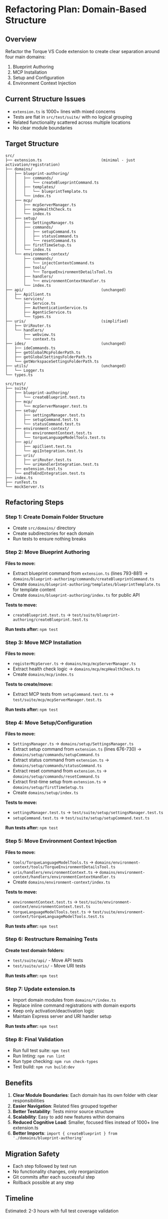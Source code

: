 # Refactoring Plan: Domain-Based Structure

## Overview

Refactor the Torque VS Code extension to create clear separation around four main domains:

1. Blueprint Authoring
2. MCP Installation
3. Setup and Configuration
4. Environment Context Injection

## Current Structure Issues

- `extension.ts` is 1000+ lines with mixed concerns
- Tests are flat in `src/test/suite/` with no logical grouping
- Related functionality scattered across multiple locations
- No clear module boundaries

## Target Structure

```
src/
├── extension.ts                          (minimal - just activation/registration)
├── domains/
│   ├── blueprint-authoring/
│   │   ├── commands/
│   │   │   └── createBlueprintCommand.ts
│   │   ├── templates/
│   │   │   └── blueprintTemplate.ts
│   │   └── index.ts
│   ├── mcp/
│   │   ├── mcpServerManager.ts
│   │   ├── mcpHealthCheck.ts
│   │   └── index.ts
│   ├── setup/
│   │   ├── SettingsManager.ts
│   │   ├── commands/
│   │   │   ├── setupCommand.ts
│   │   │   ├── statusCommand.ts
│   │   │   └── resetCommand.ts
│   │   ├── firstTimeSetup.ts
│   │   └── index.ts
│   └── environment-context/
│       ├── commands/
│       │   └── injectContextCommand.ts
│       ├── tools/
│       │   └── TorqueEnvironmentDetailsTool.ts
│       ├── handlers/
│       │   └── environmentContextHandler.ts
│       └── index.ts
├── api/                                  (unchanged)
│   ├── ApiClient.ts
│   └── services/
│       ├── Service.ts
│       ├── AuthenticationService.ts
│       ├── AgenticService.ts
│       └── types.ts
├── uris/                                 (simplified)
│   ├── UriRouter.ts
│   └── handlers/
│       ├── webview.ts
│       └── context.ts
├── ides/                                 (unchanged)
│   ├── ideCommands.ts
│   ├── getGlobalMcpFolderPath.ts
│   ├── getGlobalSettingsFolderPath.ts
│   └── getWorkspaceSettingsFolderPath.ts
├── utils/                                (unchanged)
│   └── Logger.ts
└── types.ts

src/test/
├── suite/
│   ├── blueprint-authoring/
│   │   └── createBlueprint.test.ts
│   ├── mcp/
│   │   └── mcpServerManager.test.ts
│   ├── setup/
│   │   ├── settingsManager.test.ts
│   │   ├── setupCommand.test.ts
│   │   └── statusCommand.test.ts
│   ├── environment-context/
│   │   ├── environmentContext.test.ts
│   │   └── torqueLanguageModelTools.test.ts
│   ├── api/
│   │   ├── apiClient.test.ts
│   │   └── apiIntegration.test.ts
│   ├── uris/
│   │   ├── uriRouter.test.ts
│   │   └── uriHandlerIntegration.test.ts
│   ├── extension.test.ts
│   └── endToEndIntegration.test.ts
├── index.ts
├── runTest.ts
└── mockServer.ts
```

## Refactoring Steps

### Step 1: Create Domain Folder Structure

- Create `src/domains/` directory
- Create subdirectories for each domain
- Run tests to ensure nothing breaks

### Step 2: Move Blueprint Authoring

**Files to move:**

- Extract blueprint command from `extension.ts` (lines 793-881) → `domains/blueprint-authoring/commands/createBlueprintCommand.ts`
- Create `domains/blueprint-authoring/templates/blueprintTemplate.ts` for template content
- Create `domains/blueprint-authoring/index.ts` for public API

**Tests to move:**

- `createBlueprint.test.ts` → `test/suite/blueprint-authoring/createBlueprint.test.ts`

**Run tests after:** `npm test`

### Step 3: Move MCP Installation

**Files to move:**

- `registerMcpServer.ts` → `domains/mcp/mcpServerManager.ts`
- Extract health check logic → `domains/mcp/mcpHealthCheck.ts`
- Create `domains/mcp/index.ts`

**Tests to create/move:**

- Extract MCP tests from `setupCommand.test.ts` → `test/suite/mcp/mcpServerManager.test.ts`

**Run tests after:** `npm test`

### Step 4: Move Setup/Configuration

**Files to move:**

- `SettingsManager.ts` → `domains/setup/SettingsManager.ts`
- Extract setup command from `extension.ts` (lines 676-730) → `domains/setup/commands/setupCommand.ts`
- Extract status command from `extension.ts` → `domains/setup/commands/statusCommand.ts`
- Extract reset command from `extension.ts` → `domains/setup/commands/resetCommand.ts`
- Extract first-time setup from `extension.ts` → `domains/setup/firstTimeSetup.ts`
- Create `domains/setup/index.ts`

**Tests to move:**

- `settingsManager.test.ts` → `test/suite/setup/settingsManager.test.ts`
- `setupCommand.test.ts` → `test/suite/setup/setupCommand.test.ts`

**Run tests after:** `npm test`

### Step 5: Move Environment Context Injection

**Files to move:**

- `tools/TorqueLanguageModelTools.ts` → `domains/environment-context/tools/TorqueEnvironmentDetailsTool.ts`
- `uris/handlers/environmentContext.ts` → `domains/environment-context/handlers/environmentContextHandler.ts`
- Create `domains/environment-context/index.ts`

**Tests to move:**

- `environmentContext.test.ts` → `test/suite/environment-context/environmentContext.test.ts`
- `torqueLanguageModelTools.test.ts` → `test/suite/environment-context/torqueLanguageModelTools.test.ts`

**Run tests after:** `npm test`

### Step 6: Restructure Remaining Tests

**Create test domain folders:**

- `test/suite/api/` - Move API tests
- `test/suite/uris/` - Move URI tests

**Run tests after:** `npm test`

### Step 7: Update extension.ts

- Import domain modules from `domains/*/index.ts`
- Replace inline command registrations with domain exports
- Keep only activation/deactivation logic
- Maintain Express server and URI handler setup

**Run tests after:** `npm test`

### Step 8: Final Validation

- Run full test suite: `npm test`
- Run linting: `npm run lint`
- Run type checking: `npm run check-types`
- Test build: `npm run build:dev`

## Benefits

1. **Clear Module Boundaries**: Each domain has its own folder with clear responsibilities
2. **Easier Navigation**: Related files grouped together
3. **Better Testability**: Tests mirror source structure
4. **Scalability**: Easy to add new features within domains
5. **Reduced Cognitive Load**: Smaller, focused files instead of 1000+ line extension.ts
6. **Better Imports**: `import { createBlueprint } from './domains/blueprint-authoring'`

## Migration Safety

- Each step followed by test run
- No functionality changes, only reorganization
- Git commits after each successful step
- Rollback possible at any step

## Timeline

Estimated: 2-3 hours with full test coverage validation
